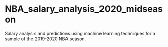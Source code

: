 # NBA_salary_analysis_2020_midseason
Salary analysis and predictions using machine learning techniques for a sample of the 2019-2020 NBA season.
